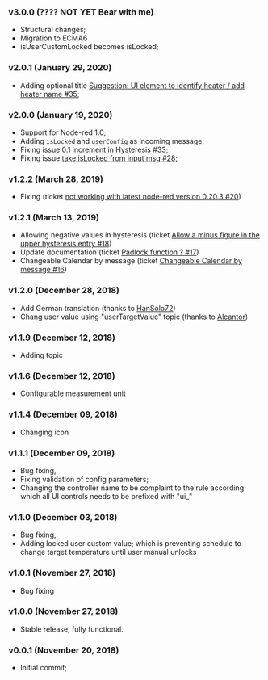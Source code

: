 ### v3.0.0 (???? NOT YET Bear with me)
*  Structural changes;
*  Migration to ECMA6
*  isUserCustomLocked becomes isLocked;
### v2.0.1 (January 29, 2020)
*  Adding optional title [Suggestion: UI element to identify heater / add heater name #35](https://github.com/SergiuToporjinschi/node-red-contrib-heater-controller/issues/35);
### v2.0.0 (January 19, 2020)
*  Support for Node-red 1.0;
*  Adding `isLocked` and `userConfig` as incoming message;
*  Fixing issue [0.1 increment in Hysteresis #33](https://github.com/SergiuToporjinschi/node-red-contrib-heater-controller/issues/33);
*  Fixing issue [take isLocked from input msg #28](https://github.com/SergiuToporjinschi/node-red-contrib-heater-controller/issues/28);
### v1.2.2 (March 28, 2019)
*  Fixing (ticket [not working with latest node-red version 0.20.3 #20](https://github.com/SergiuToporjinschi/node-red-contrib-heater-controller/issues/20))
### v1.2.1 (March 13, 2019)
*  Allowing negative values in hysteresis (ticket [Allow a minus figure in the upper hysteresis entry #18](https://github.com/SergiuToporjinschi/node-red-contrib-heater-controller/issues/18))
*  Update documentation (ticket [Padlock function ? #17](https://github.com/SergiuToporjinschi/node-red-contrib-heater-controller/issues/17))
*  Changeable Calendar by message (ticket [Changeable Calendar by message #16](https://github.com/SergiuToporjinschi/node-red-contrib-heater-controller/issues/16))
### v1.2.0 (December 28, 2018)
*  Add German translation (thanks to [HanSolo72](https://github.com/HanSolo72))
*  Chang user value using "userTargetValue" topic (thanks to [Alcantor](https://github.com/Alcantor))
### v1.1.9 (December 12, 2018)
*  Adding topic
### v1.1.6 (December 12, 2018)
*  Configurable measurement unit
### v1.1.4 (December 09, 2018)
*  Changing icon
### v1.1.1 (December 09, 2018)
*  Bug fixing,
*  Fixing validation of config parameters;
*  Changing the controller name to be complaint to the rule according which all UI controls needs to be prefixed with "ui_"
### v1.1.0 (December 03, 2018)
*  Bug fixing,
*  Adding locked user custom value; which is preventing schedule to change target temperature until user manual unlocks
### v1.0.1 (November 27, 2018)
*  Bug fixing
### v1.0.0 (November 27, 2018)
*  Stable release, fully functional.
### v0.0.1 (November 20, 2018)
*  Initial commit;